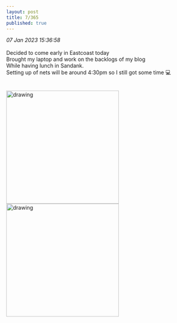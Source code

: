 ```yaml
---
layout: post
title: 7/365
published: true
---
```

_07 Jan 2023 15:36:58_
<br>
<br>
Decided to come early in Eastcoast today
<br>
Brought my laptop and work on the backlogs of my blog
<br>
While having lunch in Sandank.
<br>
Setting up of nets will be around 4:30pm so I still got some time 💻
<br>
<br>
<br>
<img src="https://drive.google.com/uc?export=view&id=1_l6PWdyOA5wSfTrqqa9b8Efwd-dmlpvX" alt="drawing" width="300"/>
<img src="https://drive.google.com/uc?export=view&id=1TvgzXD5XaeQimECtypRyY2s4JRisN2Ce" alt="drawing" width="300"/>
